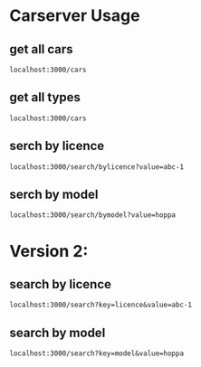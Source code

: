 # Carserver Usage

## get all cars

```
localhost:3000/cars
```

## get all types
```
localhost:3000/cars
```

## serch by licence
```
localhost:3000/search/bylicence?value=abc-1
```
## serch by model
```
localhost:3000/search/bymodel?value=hoppa
```

# Version 2:

## search by licence
```
localhost:3000/search?key=licence&value=abc-1
```
## search by model
```
localhost:3000/search?key=model&value=hoppa
```

